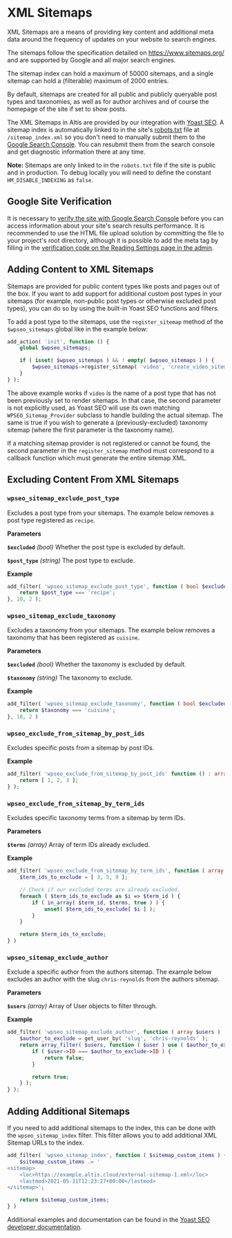 # XML Sitemaps

XML Sitemaps are a means of providing key content and additional meta data around the frequency of updates on your website to search engines.

The sitemaps follow the specification detailed on https://www.sitemaps.org/ and are supported by Google and all major search engines.

The sitemap index can hold a maximum of 50000 sitemaps, and a single sitemap can hold a (filterable) maximum of 2000 entries.

By default, sitemaps are created for all public and publicly queryable post types and taxonomies, as well as for author archives and of course the homepage of the site if set to show posts.

The XML Sitemaps in Altis are provided by our integration with [Yoast SEO](https://developer.yoast.com/features/xml-sitemaps/overview). A sitemap index is automatically linked to in the site's [robots.txt](./robots-txt.md) file at `/sitemap_index.xml` so you don't need to manually submit them to the [Google Search Console](https://search.google.com/search-console/). You can resubmit them from the search console and get diagnostic information there at any time.

**Note:** Sitemaps are only linked to in the `robots.txt` file if the site is public and in production. To debug locally you will need to define the constant `HM_DISABLE_INDEXING` as `false`.

## Google Site Verification

It is necessary to [verify the site with Google Search Console](https://support.google.com/webmasters/answer/9008080?hl=en) before you can access information about your site's search results performance. It is recommended to use the HTML file upload solution by committing the file to your project's root directory, although it is possible to add the meta tag by filling in the [verification code on the Reading Settings page in the admin](admin://options-reading.php).

## Adding Content to XML Sitemaps
Sitemaps are provided for public content types like posts and pages out of the box. If you want to add support for additional custom post types in your sitemaps (for example, non-public post types or otherwise excluded post types), you can do so by using the built-in Yoast SEO functions and filters.

To add a post type to the sitemaps, use the `register_sitemap` method of the `$wpseo_sitemaps` global like in the example below:

```php
add_action( 'init', function () {
	global $wpseo_sitemaps;

	if ( isset( $wpseo_sitemaps ) && ! empty( $wpseo_sitemaps ) ) {
		$wpseo_sitemaps->register_sitemap( 'video', 'create_video_sitemap' );
	}
} );
```

The above example works if `video` is the name of a post type that has not been previously set to render sitemaps. In that case, the second parameter is not explicitly used, as Yoast SEO will use its own matching `WPSEO_Sitemap_Provider` subclass to handle building the actual sitemap. The same is true if you wish to generate a (previously-excluded) taxonomy sitemap (where the first parameter is the taxonomy name).

If a matching sitemap provider is not registered or cannot be found, the second parameter in the `register_sitemap` method must correspond to a callback function which must generate the entire sitemap XML.

## Excluding Content From XML Sitemaps

### `wpseo_sitemap_exclude_post_type`

Excludes a post type from your sitemaps. The example below removes a post type registered as `recipe`.

**Parameters**

**`$excluded`** _(bool)_ Whether the post type is excluded by default.

**`$post_type`** _(string)_ The post type to exclude.

**Example**

```php
add_filter( 'wpseo_sitemap_exclude_post_type', function ( bool $excluded, string $post_type ) : bool {
	return $post_type === 'recipe';
}, 10, 2 );
```

### `wpseo_sitemap_exclude_taxonomy`

Excludes a taxonomy from your sitemaps. The example below removes a taxonomy that has been registered as `cuisine`.

**Parameters**

**`$excluded`** _(bool)_ Whether the taxonomy is excluded by default.

**`$taxonomy`** _(string)_ The taxonomy to exclude.

**Example**

```php
add_filter( 'wpseo_sitemap_exclude_taxonomy', function ( bool $excluded, string $taxonomy ) : bool {
	return $taxonomy === 'cuisine';
}, 10, 2 )
```

### `wpseo_exclude_from_sitemap_by_post_ids`

Excludes specific posts from a sitemap by post IDs.

**Example**

```php
add_filter( 'wpseo_exclude_from_sitemap_by_post_ids' function () : array {
	return [ 1, 2, 3 ];
} );
```

### `wpseo_exclude_from_sitemap_by_term_ids`

Excludes specific taxonomy terms from a sitemap by term IDs.

**Parameters**

**`$terms`** _(array)_ Array of term IDs already excluded.

**Example**

```php
add_filter( 'wpseo_exclude_from_sitemap_by_term_ids', function ( array $terms ) : array {
	$term_ids_to_exclude = [ 3, 5, 9 ];

	// Check if our excluded terms are already excluded.
	foreach ( $term_ids_to_exclude as $i => $term_id ) {
		if ( in_array( $term_id, $terms, true ) ) {
			unset( $term_ids_to_exclude[ $i ] );
		}
	}

	return $term_ids_to_exclude;
} )
```

### `wpseo_sitemap_exclude_author`

Exclude a specific author from the authors sitemap. The example below excludes an author with the slug `chris-reynolds` from the authors sitemap.

**Parameters**

**`$users`** _(array)_ Array of User objects to filter through.

**Example**

```php
add_filter( 'wpseo_sitemap_exclude_author', function ( array $users ) : array {
	$author_to_exclude = get_user_by( 'slug', 'chris-reynolds' );
	return array_filter( $users, function ( $user ) use ( $author_to_exclude ) : bool {
		if ( $user->ID === $author_to_exclude->ID ) {
			return false;
		}

		return true;
	} );
} );
```

## Adding Additional Sitemaps

If you need to add additional sitemaps to the index, this can be done with the `wpseo_sitemap_index` filter. This filter allows you to add additional XML Sitemap URLs to the index.

```php
add_filter( 'wpseo_sitemap_index', function ( $sitemap_custom_items ) {
	$sitemap_custom_items .= '
<sitemap>
	<loc>https://example.altis.cloud/external-sitemap-1.xml</loc>
	<lastmod>2021-05-31T12:23:27+00:00</lastmod>
</sitemap>';

	return $sitemap_custom_items;
} )
```

Additional examples and documentation can be found in the [Yoast SEO developer documentation](https://developer.yoast.com/features/xml-sitemaps/api).
